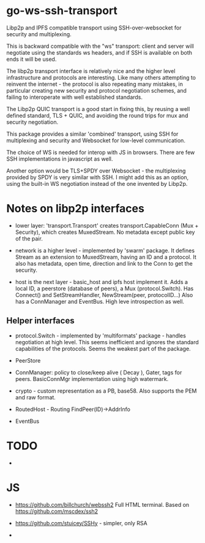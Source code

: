 # go-ws-ssh-transport

Libp2p and IPFS compatible transport using SSH-over-websocket for
security and multiplexing.

This is backward compatible with the "ws" transport: client and server
will negotiate using the standards ws headers, and if SSH is available
on both ends it will be used.

The libp2p transport interface is relatively nice and the higher level
infrastructure and protocols are interesting. Like many others attempting
to reinvent the internet - the protocol is also repeating many mistakes,
in particular creating new security and protocol negotiation schemes,
and failing to interoperate with well established standards.

The Libp2p QUIC transport is a good start in fixing this, by reusing
a well defined standard, TLS + QUIC, and avoiding the round trips for
mux and security negotiation.

This package provides a similar 'combined' transport, using SSH for multiplexing
and security and Websocket for low-level communication.

The choice of WS is needed for interop with JS in browsers. There are few
SSH implementations in javascript as well.

Another option would be TLS+SPDY over Websocket - the multiplexing provided
by SPDY is very similar with SSH. I might add this as an option, using the
built-in WS negotiation instead of the one invented by Libp2p.


# Notes on libp2p interfaces

- lower layer: 'transport.Transport' creates transport.CapableConn (Mux + Security), which
creates MuxedStream. No metadata except public key of the pair.

- network is a higher level - implemented by 'swarm' package. It defines Stream as an extension to MuxedStream,
having an ID and a protocol. It also has metadata, open time, direction and link to the Conn to get the security.

- host is the next layer - basic_host and ipfs host implement it. Adds a local ID, a peerstore (database of peers),
a Mux (protocol.Switch). Has Connect() and SetStreamHandler, NewStream(peer, protocolID...)
Also has a ConnManager and EventBus. High leve introspection as well.


## Helper interfaces

- protocol.Switch - implemented by 'multiformats' package - handles negotiation at high level.
This seems inefficient and ignores the standard capabilities of the protocols. Seems the weakest part of the package.

- PeerStore

- ConnManager: policy to close/keep alive ( Decay ),
Gater, tags for peers. BasicConnMgr implementation using high watermark.

- crypto - custom representation as a PB, base58. Also supports the PEM and raw format.

- RoutedHost - Routing FindPeer(ID)->AddrInfo

- EventBus

# TODO

-

# JS

- https://github.com/billchurch/webssh2
Full HTML terminal.
Based on https://github.com/mscdex/ssh2

- https://github.com/stuicey/SSHy - simpler,
only RSA

-

